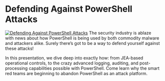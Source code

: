 # Defending Against PowerShell Attacks

[![Defending Against PowerShell Attacks](https://i1.ytimg.com/vi/tNciLllFhds/hqdefault.jpg "Defending Against PowerShell Attacks")](https://www.youtube.com/watch?v=tNciLllFhds)
The security industry is ablaze with news about how PowerShell is being used by both commodity malware and attackers alike. Surely there’s got to be a way to defend yourself against these attacks!

In this presentation, we dive deep into exactly how: from JEA-based operational controls, to the crazy advanced logging, auditing, and post-processing capabilities possible with PowerShell. Come learn why the smart red teams are beginning to abandon PowerShell as an attack platform.


